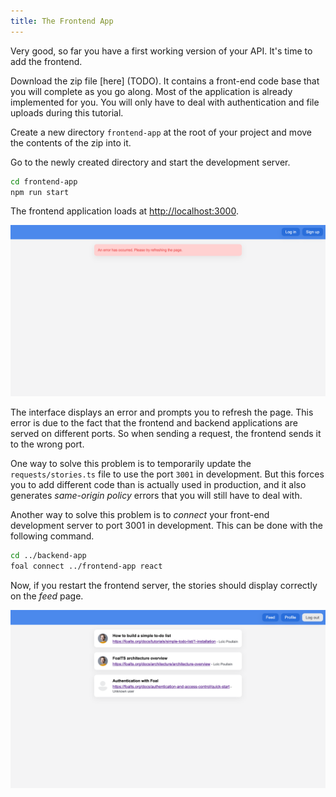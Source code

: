 ```yaml
---
title: The Frontend App
---
```


Very good, so far you have a first working version of your API. It's time to add the frontend.

Download the zip file [here] (TODO). It contains a front-end code base that you will complete as you go along. Most of the application is already implemented for you. You will only have to deal with authentication and file uploads during this tutorial.

Create a new directory `frontend-app` at the root of your project and move the contents of the zip into it.

Go to the newly created directory and start the development server.

```bash
cd frontend-app
npm run start
```

The frontend application loads at [http://localhost:3000](http://localhost:3000).

![Feed page](./images/feed-error.png)

The interface displays an error and prompts you to refresh the page. This error is due to the fact that the frontend and backend applications are served on different ports. So when sending a request, the frontend sends it to the wrong port.

One way to solve this problem is to temporarily update the `requests/stories.ts` file to use the port `3001` in development. But this forces you to add different code than is actually used in production, and it also generates *same-origin policy* errors that you will still have to deal with.

Another way to solve this problem is to *connect* your front-end development server to port 3001 in development. This can be done with the following command.

```bash
cd ../backend-app
foal connect ../frontend-app react
```

Now, if you restart the frontend server, the stories should display correctly on the *feed* page.

![Feed page](./images/feed.png)